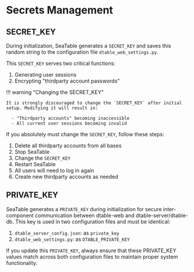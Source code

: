 # Secrets Management

## SECRET_KEY

During initialization, SeaTable generates a `SECRET_KEY` and saves this random string to the configuration file `dtable_web_settings.py`.

This `SECRET_KEY` serves two critical functions:

1. Generating user sessions
2. Encrypting "thirdparty account passwords"

!!! warning "Changing the SECRET_KEY"

    It is strongly discouraged to change the `SECRET_KEY` after initial setup. Modifying it will result in:

      - "Thirdparty accounts" becoming inaccessible
      - All current user sessions becoming invalid

If you absolutely must change the `SECRET_KEY`, follow these steps:

1. Delete all thirdparty accounts from all bases
2. Stop SeaTable
3. Change the `SECRET_KEY`
4. Restart SeaTable
5. All users will need to log in again
6. Create new thirdparty accounts as needed

## PRIVATE_KEY

SeaTable generates a `PRIVATE_KEY` during initialization for secure inter-component communication between dtable-web and dtable-server/dtable-db. This key is used in two configuration files and must be identical:

1. `dtable_server_config.json`: as `private_key`
1. `dtable_web_settings.py`: as `DTABLE_PRIVATE_KEY`

If you update this `PRIVATE_KEY`, always ensure that these PRIVATE_KEY values match across both configuration files to maintain proper system functionality.
